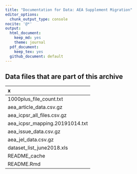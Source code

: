 ```yaml
---
title: "Documentation for Data: AEA Supplement Migration"
editor_options:
  chunk_output_type: console
nocite: '@*'
output:
  html_document:
    keep_md: yes
    theme: journal
  pdf_document:
    keep_tex: yes
  github_document: default
---
```



## Data files that are part of this archive

<table>
 <thead>
  <tr>
   <th style="text-align:left;"> x </th>
  </tr>
 </thead>
<tbody>
  <tr>
   <td style="text-align:left;"> 1000plus_file_count.txt </td>
  </tr>
  <tr>
   <td style="text-align:left;"> aea_article_data.csv.gz </td>
  </tr>
  <tr>
   <td style="text-align:left;"> aea_icpsr_all_files.csv.gz </td>
  </tr>
  <tr>
   <td style="text-align:left;"> aea_icpsr_mapping.20191014.txt </td>
  </tr>
  <tr>
   <td style="text-align:left;"> aea_issue_data.csv.gz </td>
  </tr>
  <tr>
   <td style="text-align:left;"> aea_jel_data.csv.gz </td>
  </tr>
  <tr>
   <td style="text-align:left;"> dataset_list_june2018.xls </td>
  </tr>
  <tr>
   <td style="text-align:left;"> README_cache </td>
  </tr>
  <tr>
   <td style="text-align:left;"> README.Rmd </td>
  </tr>
</tbody>
</table>








